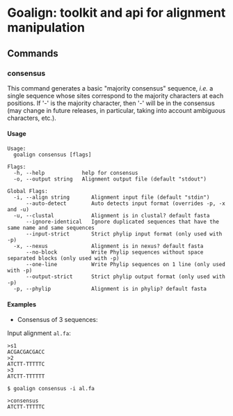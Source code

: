 # Goalign: toolkit and api for alignment manipulation

## Commands

### consensus
This command generates a basic "majority consensus" sequence, _i.e._ a single sequence whose sites correspond to the majority characters at each positions. If '-' is the majority character, then '-' will be in the consensus (may change in future releases, in particular, taking into account ambiguous characters, etc.).

#### Usage
```
Usage:
  goalign consensus [flags]

Flags:
  -h, --help            help for consensus
  -o, --output string   Alignment output file (default "stdout")

Global Flags:
  -i, --align string       Alignment input file (default "stdin")
      --auto-detect        Auto detects input format (overrides -p, -x and -u)
  -u, --clustal            Alignment is in clustal? default fasta
      --ignore-identical   Ignore duplicated sequences that have the same name and same sequences
      --input-strict       Strict phylip input format (only used with -p)
  -x, --nexus              Alignment is in nexus? default fasta
      --no-block           Write Phylip sequences without space separated blocks (only used with -p)
      --one-line           Write Phylip sequences on 1 line (only used with -p)
      --output-strict      Strict phylip output format (only used with -p)
  -p, --phylip             Alignment is in phylip? default fasta
```

#### Examples

* Consensus of 3 sequences:

Input alignment `al.fa`:
```
>s1
ACGACGACGACC
>2
ATCTT-TTTTTC
>3
ATCTT-TTTTTT
```

```
$ goalign consensus -i al.fa

>consensus
ATCTT-TTTTTC
```
